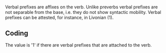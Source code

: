 # [](ParameterTable?__template__=property.md&property=Name#cldf:UT069)

Verbal prefixes are affixes on the verb. Unlike preverbs verbal prefixes are not separable from the base, i.e. they do not show syntactic mobility. Verbal prefixes can be attested, for instance, in Livonian (1).

[](ExampleTable?example_id=1&with_internal_ref_link#cldf:UT069-1)

## Coding

The value is '1' if there are verbal prefixes that are attached to the verb. 
